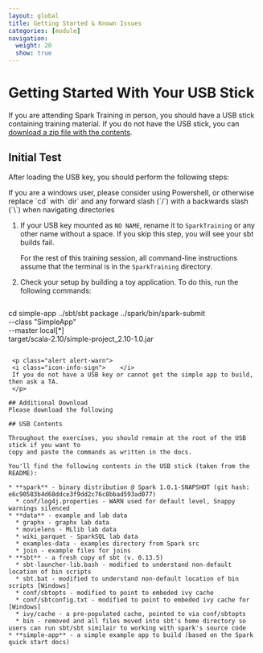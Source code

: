 ```yaml
---
layout: global
title: Getting Started & Known Issues
categories: [module]
navigation:
  weight: 20
  show: true
---
```


# Getting Started With Your USB Stick

If you are attending Spark Training in person, you should have a USB stick containing training material. 
If you do not have the USB stick, you can [download a zip file with the contents](http://bit.ly/spark-training-2).

## Initial Test 
After loading the USB key, you should perform the following steps:

<p class="alert alert-warn">
    <i class="icon-info-sign">    </i>
    If you are a windows user, please consider using Powershell, or otherwise replace `cd` with `dir`
    and any forward slash (`/`) with a backwards slash (`\`) when navigating directories
    </p>

1. If your USB key  mounted as `NO NAME`, rename it to `SparkTraining` or any other name without a space. 
If you skip this step, you will see your sbt builds fail. 

    <p class="alert alert-warn">
    <i class="icon-info-sign">    </i>
    For the rest of this training session, all command-line instructions assume that the terminal is in the <code>SparkTraining</code> directory.
    </p>


2. Check your setup by building a toy application. To do this, run the following commands:

   ~~~
cd simple-app
../sbt/sbt package
../spark/bin/spark-submit \
  --class "SimpleApp" \
  --master local[*] \
  target/scala-2.10/simple-project_2.10-1.0.jar
   ~~~

    <p class="alert alert-warn">
    <i class="icon-info-sign">    </i>
    If you do not have a USB key or cannot get the simple app to build, then ask a TA.
    </p>

## Additional Download
Please download the following 

## USB Contents

Throughout the exercises, you should remain at the root of the USB stick if you want to 
copy and paste the commands as written in the docs.  
  
You'll find the following contents in the USB stick (taken from the README):

 * **spark** - binary distribution @ Spark 1.0.1-SNAPSHOT (git hash: e6c90583b4d68ddce3f9dd2c76c8bbad593ad077)
     * conf/log4j.properties - WARN used for default level, Snappy warnings silenced
 * **data** - example and lab data
     * graphx - graphx lab data
     * movielens - MLlib lab data
     * wiki_parquet - SparkSQL lab data
     * examples-data - examples directory from Spark src
     * join - example files for joins
 * **sbt** - a fresh copy of sbt (v. 0.13.5)
     * sbt-launcher-lib.bash - modified to understand non-default location of bin scripts
     * sbt.bat - modified to understand non-default location of bin scripts [Windows]
     * conf/sbtopts - modified to point to embeded ivy cache
     * conf/sbtconfig.txt - modified to point to embeded ivy cache for [Windows]
     * ivy/cache - a pre-populated cache, pointed to via conf/sbtopts
     * bin - removed and all files moved into sbt's home directory so users can run sbt/sbt similair to working with spark's source code 
 * **simple-app** - a simple example app to build (based on the Spark quick start docs)


